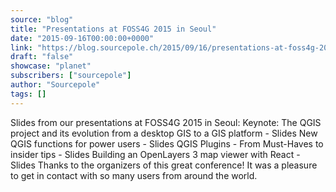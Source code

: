 ```yaml
---
source: "blog"
title: "Presentations at FOSS4G 2015 in Seoul"
date: "2015-09-16T00:00:00+0000"
link: "https://blog.sourcepole.ch/2015/09/16/presentations-at-foss4g-2015-in-seoul/"
draft: "false"
showcase: "planet"
subscribers: ["sourcepole"]
author: "Sourcepole"
tags: []
---
```


Slides from our presentations at FOSS4G 2015 in Seoul:
Keynote: The QGIS project and its evolution from a desktop GIS to a GIS platform - Slides New QGIS functions for power users - Slides QGIS Plugins - From Must-Haves to insider tips - Slides Building an OpenLayers 3 map viewer with React - Slides Thanks to the organizers of this great conference! It was a pleasure to get in contact with so many users from around the world.
